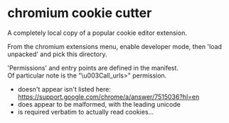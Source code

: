 chromium cookie cutter
===============

A completely local copy of a popular cookie editor extension.

From the chromium extensions menu, enable developer mode, then 'load unpacked' and pick this directory.

'Permissions' and entry points are defined in the manifest.  
Of particular note is the "\u003Call_urls>" permission.
 * doesn't appear isn't listed here: https://support.google.com/chrome/a/answer/7515036?hl=en
 * does appear to be malformed, with the leading unicode
 * is required verbatim to actually read cookies...
